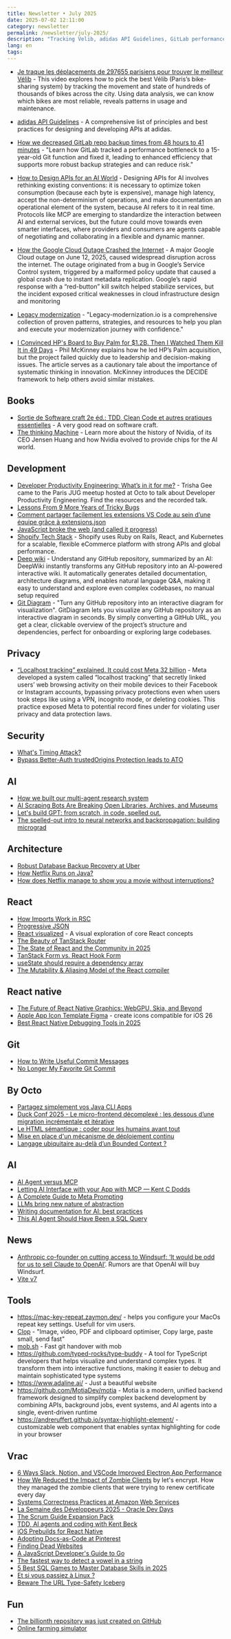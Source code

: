 ```yaml
---
title: Newsletter • July 2025
date: 2025-07-02 12:11:00
category: newsletter
permalink: /newsletter/july-2025/
description: "Tracking Velib, adidas API Guidelines, GitLab performance, Google Cloud outage, Legacy modernization, security, privacy, and AI, and more!"
lang: en
tags: 
---
```


- [Je traque les déplacements de 297655 parisiens pour trouver le meilleur Vélib](https://www.youtube.com/watch?v=PYEfoAuXQhk) - This video explores how to pick the best Vélib (Paris’s bike-sharing system) by tracking the movement and state of hundreds of thousands of bikes across the city. Using data analysis, we can know which bikes are most reliable, reveals patterns in usage and maintenance.

- [adidas API Guidelines](https://adidas.gitbook.io/api-guidelines) - A comprehensive list of principles and best practices for designing and developing APIs at adidas.

- [How we decreased GitLab repo backup times from 48 hours to 41 minutes](https://about.gitlab.com/blog/2025/06/05/how-we-decreased-gitlab-repo-backup-times-from-48-hours-to-41-minutes/) - "Learn how GitLab tracked a performance bottleneck to a 15-year-old Git function and fixed it, leading to enhanced efficiency that supports more robust backup strategies and can reduce risk."

- [How to Design APIs for an AI World](https://refactoring.fm/p/how-to-design-apis-for-an-ai-world) - Designing APIs for AI involves rethinking existing conventions: it is necessary to optimize token consumption (because each byte is expensive), manage high latency, accept the non-determinism of operations, and make documentation an operational element of the system, because AI refers to it in real time. Protocols like MCP are emerging to standardize the interaction between AI and external services, but the future could move towards even smarter interfaces, where providers and consumers are agents capable of negotiating and collaborating in a flexible and dynamic manner.

- [How the Google Cloud Outage Crashed the Internet](https://blog.bytebytego.com/p/how-the-google-cloud-outage-crashed) - A major Google Cloud outage on June 12, 2025, caused widespread disruption across the internet. The outage originated from a bug in Google’s Service Control system, triggered by a malformed policy update that caused a global crash due to instant metadata replication. Google’s rapid response with a “red-button” kill switch helped stabilize services, but the incident exposed critical weaknesses in cloud infrastructure design and monitoring

- [Legacy modernization](https://legacy-modernization.io/) - "Legacy-modernization.io is a comprehensive collection of proven patterns, strategies, and resources to help you plan and execute your modernization journey with confidence."

- [I Convinced HP's Board to Buy Palm for $1.2B. Then I Watched Them Kill It in 49 Days](https://philmckinney.substack.com/p/i-convinced-hps-board-to-buy-palm) - Phil McKinney explains how he led HP’s Palm acquisition, but the project failed quickly due to leadership and decision-making issues. The article serves as a cautionary tale about the importance of systematic thinking in innovation. McKinney introduces the DECIDE framework to help others avoid similar mistakes.


## Books

- [Sortie de Software craft 2e éd.: TDD, Clean Code et autres pratiques essentielles](https://www.eyrolles.com/Informatique/Livre/software-craft-2e-ed--9782100880430/) - A very good read on software craft.
- [The thinking Machine](https://www.goodreads.com/book/show/211399783-the-thinking-machine) - Learn more about the history of Nvidia, of its CEO Jensen Huang and how Nvidia evolved to provide chips for the AI world.


## Development

- [Developer Productivity Engineering: What’s in it for me?](https://trishagee.com/presentations/developer-productivity-engineering-whats-in-it-for-me/) - Trisha Gee came to the Paris JUG meetup hosted at Octo to talk about Developer Productivity Engineering. Find the resources and the recorded talk.
- [Lessons From 9 More Years of Tricky Bugs](https://henrikwarne.com/2025/06/15/lessons-from-9-more-years-of-tricky-bugs/)
- [Comment partager facilement les extensions VS Code au sein d’une équipe grâce à extensions.json](https://blog.idriss-code.fr/comment-partager-facilement-les-extensions-vs-code-au-sein-dune-equipe-grace-a-extensions-json/)
- [JavaScript broke the web (and called it progress)](https://www.jonoalderson.com/conjecture/javascript-broke-the-web-and-called-it-progress/)
- [Shopify Tech Stack](https://blog.bytebytego.com/p/shopify-tech-stack) - Shopify uses Ruby on Rails, React, and Kubernetes for a scalable, flexible eCommerce platform with strong APIs and global performance.
- [Deep wiki](https://deepwiki.com/) - Understand any GitHub repository, summarized by an AI: DeepWiki instantly transforms any GitHub repository into an AI-powered interactive wiki. It automatically generates detailed documentation, architecture diagrams, and enables natural language Q&A, making it easy to understand and explore even complex codebases, no manual setup required
- [Git Diagram](https://gitdiagram.com) - "Turn any GitHub repository into an interactive diagram for visualization". GitDiagram lets you visualize any GitHub repository as an interactive diagram in seconds. By simply converting a GitHub URL, you get a clear, clickable overview of the project’s structure and dependencies, perfect for onboarding or exploring large codebases.

## Privacy

- [“Localhost tracking” explained. It could cost Meta 32 billion](https://www.zeropartydata.es/p/localhost-tracking-explained-it-could) - Meta developed a system called “localhost tracking” that secretly linked users’ web browsing activity on their mobile devices to their Facebook or Instagram accounts, bypassing privacy protections even when users took steps like using a VPN, incognito mode, or deleting cookies. This practice exposed Meta to potential record fines under for violating user privacy and data protection laws.

## Security

- [What's Timing Attack?](https://www.reddit.com/r/webdev/comments/1l5g40t/whats_timing_attack/)
- [Bypass Better-Auth trustedOrigins Protection leads to ATO](https://castilho.onrender.com/better-auth)

## AI

- [How we built our multi-agent research system](https://www.anthropic.com/engineering/built-multi-agent-research-system)
- [AI Scraping Bots Are Breaking Open Libraries, Archives, and Museums](https://www.404media.co/ai-scraping-bots-are-breaking-open-libraries-archives-and-museums/)
- [Let's build GPT: from scratch, in code, spelled out.](https://www.youtube.com/watch?v=kCc8FmEb1nY)
- [The spelled-out intro to neural networks and backpropagation: building micrograd](https://www.youtube.com/watch?v=VMj-3S1tku0)

## Architecture
- [Robust Database Backup Recovery at Uber](https://www.uber.com/en-IN/blog/robust-database-backup-recovery-at-uber/)
- [How Netflix Runs on Java?](https://blog.bytebytego.com/p/how-netflix-runs-on-java)
- [How does Netflix manage to show you a movie without interruptions?](https://newsletter.techworld-with-milan.com/p/how-does-netflix-manage-to-show-you)

## React

- [How Imports Work in RSC](https://overreacted.io/how-imports-work-in-rsc/)
- [Progressive JSON](https://overreacted.io/progressive-json/)
- [React visualized](https://react.gg/visualized) - A visual exploration of core React concepts
- [The Beauty of TanStack Router](https://tkdodo.eu/blog/the-beauty-of-tan-stack-router)
- [The State of React and the Community in 2025](https://blog.isquaredsoftware.com/2025/06/react-community-2025)
- [TanStack Form vs. React Hook Form](https://blog.logrocket.com/tanstack-form-vs-react-hook-form/)
- [useState should require a dependency array](https://bikeshedd.ing/posts/use_state_should_require_a_dependency_array/)
- [The Mutability & Aliasing Model of the React compiler](https://github.com/facebook/react/blob/main/compiler/packages/babel-plugin-react-compiler/src/Inference/MUTABILITY_ALIASING_MODEL.md)


## React native
- [The Future of React Native Graphics: WebGPU, Skia, and Beyond](https://shopifyengineering.myshopify.com/blogs/engineering/webgpu-skia-web-graphics)
- [Apple App Icon Template Figma](https://www.figma.com/community/file/1514335373494164156) - create icons compatible for iOS 26
- [Best React Native Debugging Tools in 2025](https://blog.swmansion.com/best-react-native-debugging-tools-in-2025-a95dcac7a014)

## Git
- [How to Write Useful Commit Messages](https://refactoringenglish.com/chapters/commit-messages/)
- [No Longer My Favorite Git Commit](https://mtlynch.io/no-longer-my-favorite-git-commit/)


## By Octo
- [Partagez simplement vos Java CLI Apps](https://www.youtube.com/watch?v=R9ONCJ6mQkA)
- [Duck Conf 2025 - Le micro-frontend décomplexé : les dessous d’une migration incrémentale et itérative](https://blog.octo.com/octo-article-de-blog-10)
- [Le HTML sémantique : coder pour les humains avant tout](https://blog.octo.com/le-html-semantique--coder-pour-les-humains-avant-tout)
- [Mise en place d'un mécanisme de déploiement continu](https://blog.octo.com/mise-en-place-d'un-mecanisme-de-deploiement-continue)
- [Langage ubiquitaire au-delà d’un Bounded Context ?](https://blog.octo.com/octo-langage-ubiquitaire-au-dela-d'un-bounded-context)

## AI

- [AI Agent versus MCP](https://blog.bytebytego.com/p/ep165-ai-agent-versus-mcp)
- [Letting AI Interface with your App with MCP — Kent C Dodds](https://www.youtube.com/watch?v=EyZiAp0pelw)
- [A Complete Guide to Meta Prompting](https://www.prompthub.us/blog/a-complete-guide-to-meta-prompting)
- [LLMs bring new nature of abstraction](https://martinfowler.com/articles/2025-nature-abstraction.html)
- [Writing documentation for AI: best practices](https://docs.kapa.ai/improving/writing-best-practices)
- [This AI Agent Should Have Been a SQL Query](https://www.morling.dev/blog/this-ai-agent-should-have-been-sql-query/)


## News

- [Anthropic co-founder on cutting access to Windsurf: ‘It would be odd for us to sell Claude to OpenAI’](https://techcrunch.com/2025/06/05/anthropic-co-founder-on-cutting-access-to-windsurf-it-would-be-odd-for-us-to-sell-claude-to-openai/). Rumors are that OpenAI will buy Windsurf.
- [Vite v7](https://vite.dev/blog/announcing-vite7.html)

## Tools

- https://mac-key-repeat.zaymon.dev/ - helps you configure your MacOs repeat key settings. Usefull for vim users.
- [Clop](https://lowtechguys.com/clop/) -  "Image, video, PDF and clipboard optimiser, Copy large, paste small, send fast"
- [mob.sh](https://mob.sh/) - Fast git handover with mob
- https://github.com/typed-rocks/type-buddy - A tool for TypeScript developers that helps visualize and understand complex types. It transform them into interactive functions, making it easier to debug and maintain sophisticated type systems
- https://www.adaline.ai/ - Just a beautiful website
- https://github.com/MotiaDev/motia - Motia is a modern, unified backend framework designed to simplify complex backend development by combining APIs, background jobs, event systems, and AI agents into a single, event-driven runtime
- https://andreruffert.github.io/syntax-highlight-element/ - customizable web component that enables syntax highlighting for code in your browser

## Vrac

- [6 Ways Slack, Notion, and VSCode Improved Electron App Performance](https://palette.dev/blog/improving-performance-of-electron-apps)
- [How We Reduced the Impact of Zombie Clients](https://letsencrypt.org/2025/06/04/how-we-reduced-the-impact-of-zombie-clients/) by let's encrypt. How they managed the zombie clients that were trying to renew certificate every day
- [Systems Correctness Practices at Amazon Web Services](https://cacm.acm.org/practice/systems-correctness-practices-at-amazon-web-services/)
- [La Semaine des Développeurs 2025 - Oracle Dev Days](https://www.youtube.com/playlist?list=PLg4b0rSMICPtcfg6G8iAxHPE0ZDf1tzuM)
- [The Scrum Guide Expansion Pack](https://scrumexpansion.org/scrum-guide-expansion-pack/)
- [TDD, AI agents and coding with Kent Beck](https://newsletter.pragmaticengineer.com/p/tdd-ai-agents-and-coding-with-kent)
- [iOS Prebuilds for React Native](https://github.com/react-native-community/discussions-and-proposals/discussions/912)
- [Adopting Docs-as-Code at Pinterest](https://medium.com/pinterest-engineering/adopting-docs-as-code-at-pinterest-4f18ad169c25)
- [Finding Dead Websites](https://www.marginalia.nu/log/a_122_dead_websites/)
- [A JavaScript Developer's Guide to Go](https://prateeksurana.me/blog/guide-to-go-for-javascript-developers/)
- [The fastest way to detect a vowel in a string](https://austinhenley.com/blog/vowels.html)
- [5 Best SQL Games to Master Database Skills in 2025](https://www.sqlnoir.com/blog/games-to-learn-sql)
- [Et si vous passiez à Linux ?](https://romainlanz.com/articles/et-si-vous-passiez-a-linux)
- [Beware The URL Type-Safety Iceberg](https://nuqs.47ng.com/blog/beware-the-url-type-safety-iceberg)

## Fun
- [The billionth repository was just created on GitHub](https://x.com/film_girl/status/1932911576274907440)
- [Online farming simulator](https://farmsim.schulbart.de/)
